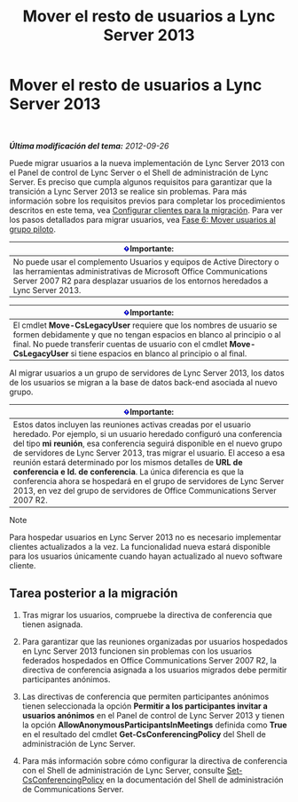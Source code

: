 ﻿---
title: Mover el resto de usuarios a Lync Server 2013
TOCTitle: Mover el resto de usuarios a Lync Server 2013
ms:assetid: 0eb990f0-f720-47a7-aaee-437fbd4c4c33
ms:mtpsurl: https://technet.microsoft.com/es-es/library/JJ687968(v=OCS.15)
ms:contentKeyID: 49888887
ms.date: 01/07/2017
mtps_version: v=OCS.15
ms.translationtype: HT
---

# Mover el resto de usuarios a Lync Server 2013

 

_**Última modificación del tema:** 2012-09-26_

Puede migrar usuarios a la nueva implementación de Lync Server 2013 con el Panel de control de Lync Server o el Shell de administración de Lync Server. Es preciso que cumpla algunos requisitos para garantizar que la transición a Lync Server 2013 se realice sin problemas. Para más información sobre los requisitos previos para completar los procedimientos descritos en este tema, vea [Configurar clientes para la migración](configure-clients-for-migration_1.md). Para ver los pasos detallados para migrar usuarios, vea [Fase 6: Mover usuarios al grupo piloto](phase-6-move-users-to-the-pilot-pool.md).

<table>
<thead>
<tr class="header">
<th><img src="images/Gg425917.important(OCS.15).gif" title="important" alt="important" />Importante:</th>
</tr>
</thead>
<tbody>
<tr class="odd">
<td>No puede usar el complemento Usuarios y equipos de Active Directory o las herramientas administrativas de Microsoft Office Communications Server 2007 R2 para desplazar usuarios de los entornos heredados a Lync Server 2013.</td>
</tr>
</tbody>
</table>


<table>
<thead>
<tr class="header">
<th><img src="images/Gg425917.important(OCS.15).gif" title="important" alt="important" />Importante:</th>
</tr>
</thead>
<tbody>
<tr class="odd">
<td>El cmdlet <strong>Move-CsLegacyUser</strong> requiere que los nombres de usuario se formen debidamente y que no tengan espacios en blanco al principio o al final. No puede transferir cuentas de usuario con el cmdlet <strong>Move-CsLegacyUser</strong> si tiene espacios en blanco al principio o al final.</td>
</tr>
</tbody>
</table>


Al migrar usuarios a un grupo de servidores de Lync Server 2013, los datos de los usuarios se migran a la base de datos back-end asociada al nuevo grupo.

<table>
<thead>
<tr class="header">
<th><img src="images/Gg425917.important(OCS.15).gif" title="important" alt="important" />Importante:</th>
</tr>
</thead>
<tbody>
<tr class="odd">
<td>Estos datos incluyen las reuniones activas creadas por el usuario heredado. Por ejemplo, si un usuario heredado configuró una conferencia del tipo <strong>mi reunión</strong>, esa conferencia seguirá disponible en el nuevo grupo de servidores de Lync Server 2013, tras migrar el usuario. El acceso a esa reunión estará determinado por los mismos detalles de <strong>URL de conferencia e Id. de conferencia</strong>. La única diferencia es que la conferencia ahora se hospedará en el grupo de servidores de Lync Server 2013, en vez del grupo de servidores de Office Communications Server 2007 R2.</td>
</tr>
</tbody>
</table>



> [!NOTE]
> Para hospedar usuarios en Lync Server 2013 no es necesario implementar clientes actualizados a la vez. La funcionalidad nueva estará disponible para los usuarios únicamente cuando hayan actualizado al nuevo software cliente.



## Tarea posterior a la migración

1.  Tras migrar los usuarios, compruebe la directiva de conferencia que tienen asignada.

2.  Para garantizar que las reuniones organizadas por usuarios hospedados en Lync Server 2013 funcionen sin problemas con los usuarios federados hospedados en Office Communications Server 2007 R2, la directiva de conferencia asignada a los usuarios migrados debe permitir participantes anónimos.

3.  Las directivas de conferencia que permiten participantes anónimos tienen seleccionada la opción **Permitir a los participantes invitar a usuarios anónimos** en el Panel de control de Lync Server 2013 y tienen la opción **AllowAnonymousParticipantsInMeetings** definida como **True** en el resultado del cmdlet **Get-CsConferencingPolicy** del Shell de administración de Lync Server.

4.  Para más información sobre cómo configurar la directiva de conferencia con el Shell de administración de Lync Server, consulte [Set-CsConferencingPolicy](set-csconferencingpolicy.md) en la documentación del Shell de administración de Communications Server.

